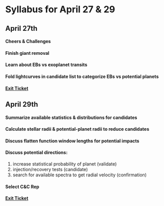 # Syllabus for April 27 & 29


## April 27th
#### Cheers & Challenges
#### Finish giant removal
#### Learn about EBs vs exoplanet transits
#### Fold lightcurves in candidate list to categorize EBs vs potential planets
#### [Exit Ticket](https://docs.google.com/forms/d/e/1FAIpQLSfhexyVY226Fo7eyEtHve_MwAFkbjSh_eVrbftjhPyLBquDqQ/viewform?usp=sf_link)



## April 29th
#### Summarize available statistics & distributions for candidates
#### Calculate stellar radii & potential-planet radii to reduce candidates
#### Discuss flatten function window lengths for potential impacts
#### Discuss potential directions:
1. increase statistical probability of planet (validate)
2. injection/recovery tests (candidate)
3. search for available spectra to get radial velocity (confirmation)

#### Select C&C Rep
#### [Exit Ticket](https://docs.google.com/forms/d/e/1FAIpQLSfhexyVY226Fo7eyEtHve_MwAFkbjSh_eVrbftjhPyLBquDqQ/viewform?usp=sf_link)
